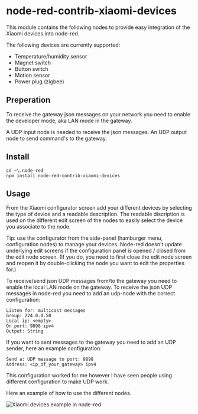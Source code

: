 # node-red-contrib-xiaomi-devices

This module contains the following nodes to provide easy integration of the Xiaomi devices into node-red.

The following devices are currently supported:

* Temperature/humidity sensor
* Magnet switch
* Button switch
* Motion sensor
* Power plug (zigbee)

## Preperation
To receive the gateway json messages on your network you need to enable the developer mode, aka LAN mode in the gateway.

A UDP input node is needed to receive the json messages. An UDP output node to send command's to the gateway.


## Install

```
cd ~\.node-red
npm install node-red-contrib-xiaomi-devices
```

## Usage

From the Xiaomi configurator screen add your different devices by selecting the type of device and a readable description. The readable discription is used on the different edit screen of the nodes to easily select the device you associate to the node.

Tip: use the configurator from the side-panel (hamburger menu, configuration nodes) to manage your devices. Node-red doesn't update underlying edit screens if the configuration panel is opened / closed from the edit node screen. (If you do, you need to first close the edit node screen and reopen it by double-clicking the node you want to edit the properties for.)

To receive/send json UDP messages from/to the gateway you need to enable the local LAN mode on the gateway. To receive the json UDP messages in node-red you need to add an udp-node with the correct configuration:

```
Listen for: multicast messages
Group: 224.0.0.50
Local ip: <empty>
On port: 9898 ipv4
Output: String
```

If you want to sent messages to the gateway you need to add an UDP sender, here an example configuration:

```
Send a: UDP message to port: 9898
Address: <ip_of_your_gateway> ipv4
```
This configuration worked for me however I have seen people using different configuration to make UDP work.

Here an example of how to use the different nodes.

![Xiaomi devices example in node-red](https://raw.githubusercontent.com/hrietman/node-red-contrib-xiaomi-devices/master/xiaomi-devices-overview.png)
